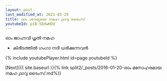 ```yaml
---
layout: post
last_modified_at: 2021-03-29
title: ഓം ശൗര്യയെ നമഹ ൧൦൮ ടൈംസ്
youtubeId: piB-S8dwHDU
---
```

 
 
 ഓം ജാഹ്നവി ധൃതി നമഹ 
 
 -  കിരീടത്തിൽ ഗംഗാ നദി ധരിക്കുന്നവൻ 
 
  
 
  
 
 
 
 
 
 


{% include youtubePlayer.html id=page.youtubeId %}
 
[Next]({{ site.baseurl }}{% link  split2/_posts/2016-01-20-ഓം മനോഹരമായ നമഹ ൧൦൮ ടൈംസ്.md%})
 
